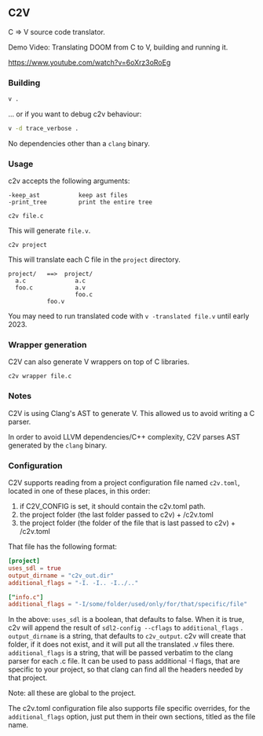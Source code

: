 ## C2V

C => V source code translator.

Demo Video: Translating DOOM from C to V, building and running it.

https://www.youtube.com/watch?v=6oXrz3oRoEg


### Building

```bash
v .
```
... or if you want to debug c2v behaviour:
```bash
v -d trace_verbose .
```

No dependencies other than a `clang` binary.


### Usage

c2v accepts the following arguments:
```
-keep_ast           keep ast files
-print_tree         print the entire tree
```

```
c2v file.c
```

This will generate `file.v`.

```
c2v project
```

This will translate each C file in the `project` directory.

```
project/   ==>  project/
  a.c              a.c
  foo.c            a.v
                   foo.c
		   foo.v
```

You may need to run translated code with `v -translated file.v` until early 2023.

### Wrapper generation

C2V can also generate V wrappers on top of C libraries.

```
c2v wrapper file.c
```

###  Notes

C2V is using Clang's AST to generate V. This allowed us to avoid writing a C parser.

In order to avoid LLVM dependencies/C++ complexity, C2V parses AST generated by the `clang` binary.


### Configuration
C2V supports reading from a project configuration file named `c2v.toml`, located in one of these places, in this order:
1) if C2V_CONFIG is set, it should contain the c2v.toml path.
2) the project folder (the last folder passed to c2v) + /c2v.toml
3) the project folder (the folder of the file that is last passed to c2v) + /c2v.toml

That file has the following format:
```toml
[project]
uses_sdl = true
output_dirname = "c2v_out.dir"
additional_flags = "-I. -I.. -I../.."

["info.c"]
additional_flags = "-I/some/folder/used/only/for/that/specific/file"
```

In the above:
    `uses_sdl` is a boolean, that defaults to false.
    When it is true, c2v will append the result of `sdl2-config --cflags` to `additional_flags` .
    `output_dirname` is a string, that defaults to `c2v_output`. c2v will create that folder, if it does not exist, and it will put all the translated .v files there.
    `additional_flags` is a string, that will be passed verbatim to the clang parser for each .c file. It can be used to pass additional -I flags, that are specific to your project, so that clang can find all the headers needed by that project.

Note: all these are global to the project.

The c2v.toml configuration file also supports file specific overrides, for the `additional_flags` option, just put them in their own sections,
titled as the file name.
